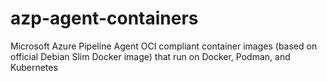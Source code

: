 # azp-agent-containers
Microsoft Azure Pipeline Agent OCI compliant container images (based on official Debian Slim Docker image) that run on Docker, Podman, and Kubernetes 
